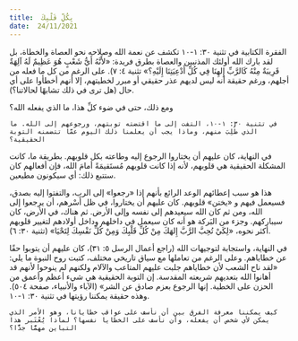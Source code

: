 ```yaml
---
title:  بِكُلِّ قَلْبِكَ
date:  24/11/2021
---
```


الفقرة الكتابية في تثنية ٣٠: ١-١٠ تكشف عن نعمة الله وصلاحه نحو العصاة والخطاة، بل لقد بارك الله أولئك المذنبين والعصاة بطرق فريدة: «لأَنَّهُ أَيُّ شَعْبٍ هُوَ عَظِيمٌ لَهُ آلِهَةٌ قَرِيبَةٌ مِنْهُ كَالرَّبِّ إِلهِنَا فِي كُلِّ أَدْعِيَتِنَا إِلَيْهِ؟» تثنية ٤: ٧). على الرغم من كل ما فعله من أجلهم، ورغم حقيقة أنه ليس لديهم عذر حقيقي أو مبرر لخطيتهم، إلا أنهم أخطأوا على أي حال (هل ترى في ذلك تشابهًا لحالاتنا؟).

ومع ذلك، حتى في ضوء كلِّ هذا، ما الذي يفعله الله؟

`في تثنية ٣٠: ١-١٠، التفت إلى ما اقتضته توبتهم، ورجوعهم إلى الله. ما الذي طُلِبَ منهم، وماذا يجب أن يعلمنا ذلك اليوم عمَّا تتضمنه التوبة الحقيقية؟`

في النهاية، كان عليهم أن يختاروا الرجوع إليه وطاعته بكل قلوبهم. بطريقة ما، كانت المشكلة الحقيقية هي قلوبهم، لأنه إذا كانت قلوبهم مُستَقيمَةً أمامَ الله، فإن أفعالهم كان ستتبع ذلك: أي سيكونون مطيعين.

هذا هو سبب إعطائهم الوعد الرائع بأنهم إذا «رجعوا» إلى الرب، والتفتوا إليه بصدق، فسيعمل فيهم و «يختن» قلوبهم. كان عليهم أن يختاروا، في ظل أَسْرهم، أن يرجعوا إلى الله، ومن ثم كان الله سيعيدهم إلى نفسه وإلى الأرض. ثم هناك، في الأرض، كان سيباركهم. وجزء من البَركة هو أنه كان سيعمل في داخلهم وداخل أولادهم لتغيير قلوبهم أكثر نحوه، «لِكَيْ تُحِبَّ الرَّبَّ إِلهَكَ مِنْ كُلِّ قَلْبِكَ وَمِنْ كُلِّ نَفْسِكَ لِتَحْيَا» (تثنية ٣٠: ٦).

في النهاية، واستجابة لتوجيهات الله (راجع أعمال الرسل ٥: ٣١)، كان عليهم أن يتوبوا حقًا عن خطاياهم. وعلى الرغم من تعاملها مع سياق تاريخي مختلف، كتبت روح النبوة ما يلي: «لقد ناح الشعب لأن خطاياهم جلبت عليهم المتاعب والآلام ولكنهم لم ينوحوا لأنهم قد أهانوا الله بتعديهم شريعته المقدسة. إن التوبة الحقيقية هي شيء أعظم وأعمق من الحزن على الخطية. إنها الرجوع بعزم صادق عن الشر» (الآباء والأنبياء، صفحة ٥٠٤). وهذه حقيقة يمكننا رؤيتها في تثنية ٣٠: ١-١٠.

`كيف يمكننا معرفة الفرق بين أن نأسف على عواقب خطايانا، وهو الأمر الذي يمكن لأي شخص أن يفعله، وأن نأسف على الخطايا نفسها؟ لماذا يُعْتَبر هذا التباين مهمًّا جدًّا؟`